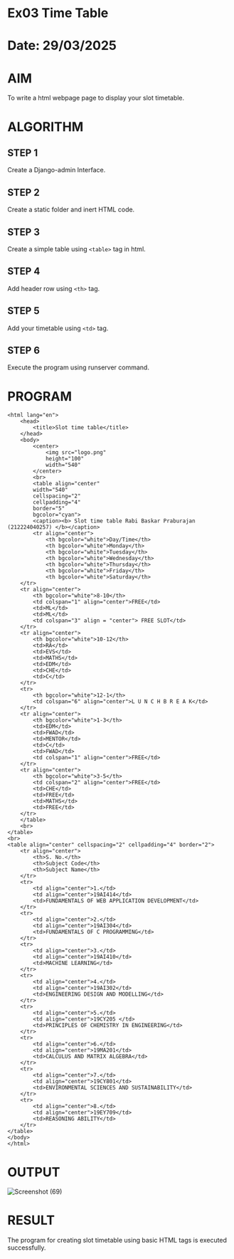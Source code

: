 # Ex03 Time Table
# Date: 29/03/2025
# AIM
To write a html webpage page to display your slot timetable.

# ALGORITHM
## STEP 1
Create a Django-admin Interface.

## STEP 2
Create a static folder and inert HTML code.

## STEP 3
Create a simple table using `<table>` tag in html.

## STEP 4
Add header row using `<th>` tag.

## STEP 5
Add your timetable using `<td>` tag.

## STEP 6
Execute the program using runserver command.

# PROGRAM
```
<html lang="en">
    <head>
        <title>Slot time table</title>       
    </head>
    <body>
        <center>
            <img src="logo.png"
            height="100"
            width="540"
        </center>
        <br>
        <table align="center"
        width="540"
        cellspacing="2"
        cellpadding="4"
        border="5"
        bgcolor="cyan">
        <caption><b> Slot time table Rabi Baskar Praburajan (212224040257) </b></caption>
        <tr align="center">
            <th bgcolor="white">Day/Time</th>
            <th bgcolor="white">Monday</th>
            <th bgcolor="white">Tuesday</th>
            <th bgcolor="white">Wednesday</th>
            <th bgcolor="white">Thursday</th>
            <th bgcolor="white">Friday</th>
            <th bgcolor="white">Saturday</th>
    </tr>
    <tr align="center">
        <th bgcolor="white">8-10</th>
        <td colspan="1" align="center">FREE</td>
        <td>ML</td>
        <td>ML</td>
        <td colspan="3" align = "center"> FREE SLOT</td>
    </tr>
    <tr align="center">
        <th bgcolor="white">10-12</th>
        <td>RA</td>
        <td>EVS</td>
        <td>MATHS</td>
        <td>EDM</td> 
        <td>CHE</td>
        <td>C</td>   
    </tr>
    <tr>
        <th bgcolor="white">12-1</th>
        <td colspan="6" align="center">L U N C H B R E A K</td>
    </tr>
    <tr align="center">
        <th bgcolor="white">1-3</th>
        <td>EDM</td>
        <td>FWAD</td>
        <td>MENTOR</td>
        <td>C</td>
        <td>FWAD</td>
        <td colspan="1" align="center">FREE</td>
    </tr>
    <tr align="center">
        <th bgcolor="white">3-5</th>
        <td colspan="2" align="center">FREE</td>
        <td>CHE</td>
        <td>FREE</td>
        <td>MATHS</td>
        <td>FREE</td>
    </tr>
    </table>
    <br>
</table>
<br>
<table align="center" cellspacing="2" cellpadding="4" border="2">
    <tr align="center">
        <th>S. No.</th>
        <th>Subject Code</th>
        <th>Subject Name</th>
    </tr>
    <tr>
        <td align="center">1.</td>
        <td align="center">19AI414</td>
        <td>FUNDAMENTALS OF WEB APPLICATION DEVELOPMENT</td>
    </tr>
    <tr>
        <td align="center">2.</td>
        <td align="center">19AI304</td>
        <td>FUNDAMENTALS OF C PROGRAMMING</td>
    </tr>
    <tr>
        <td align="center">3.</td>
        <td align="center">19AI410</td>
        <td>MACHINE LEARNING</td>
    </tr>
    <tr>
        <td align="center">4.</td>
        <td align="center">19AI302</td>
        <td>ENGINEERING DESIGN AND MODELLING</td>
    </tr>
    <tr>
        <td align="center">5.</td>
        <td align="center">19CY205 </td>
        <td>PRINCIPLES OF CHEMISTRY IN ENGINEERING</td>
    </tr>
    <tr>
        <td align="center">6.</td>
        <td align="center">19MA201</td>
        <td>CALCULUS AND MATRIX ALGEBRA</td>
    </tr>
    <tr>
        <td align="center">7.</td>
        <td align="center">19CY801</td>
        <td>ENVIRONMENTAL SCIENCES AND SUSTAINABILITY</td>
    </tr>
    <tr>
        <td align="center">8.</td>
        <td align="center">19EY709</td>
        <td>REASONING ABILITY</td>
    </tr>
</table>
</body>
</html>
```
# OUTPUT
![Screenshot (69)](https://github.com/user-attachments/assets/a289acfc-e609-48e6-963e-f48155e6ddde)


# RESULT
The program for creating slot timetable using basic HTML tags is executed successfully.
